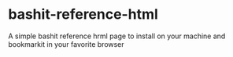 # bashit-reference-html
A simple bashit reference hrml page to install on your machine and bookmarkit in your favorite browser
